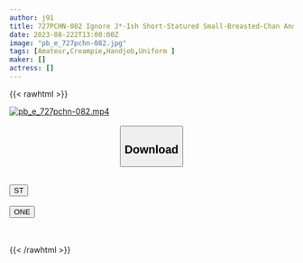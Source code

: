 ```yaml
---
author: j91
title: 727PCHN-082 Ignore J*-Ish Short-Statured Small-Breasted-Chan And Ask Her To Go Out, And Cum Inside!
date: 2023-08-222T13:00:00Z
image: "pb_e_727pchn-082.jpg"
tags: [Amateur,Creampie,Handjob,Uniform ]
maker: []
actress: []
---
```



{{< rawhtml >}}

<div class="video" data-videoid="6eJBgm6RXah99WX">
    <a href="javascript:;">
        <img src="https://my.j91.asia/posts/pb_e_727pchn-082/pb_e_727pchn-082.jpg" width="WIDTH" height="HEIGHT" alt="pb_e_727pchn-082.mp4" loading="lazy">
    </a>
</div>

<script type="text/javascript" src="https://j91.asia/asset/on-demand-st.js"></script>

<br>
  <link rel="stylesheet" href="https://j91.asia/asset/bs5.css">
  
  <center>
  <button class="btn btn-primary" type="button" data-bs-toggle="collapse" data-bs-target=".multi-collapse" aria-expanded="false" aria-controls="multiCollapseExample1 multiCollapseExample2"><h2>Download</h2></button></center>
</p>
<div class="row">
  <div class="col">
    <div class="collapse multi-collapse" id="multiCollapseExample1">
      <div class="card card-body">
	      	      <br>
<div class="buttons">  
<a href="https://streamtape.to/v/6eJBgm6RXah99WX"><button class="btn-hover color-3"><i class="fa fa-download"></i> ST</button></a></div>
    </div>
  </div>
</div>
  <div class="col">
    <div class="collapse multi-collapse" id="multiCollapseExample2">
      <div class="card card-body">
	      <br>
<div class="buttons">
    <a href="https://oneupload.to/d7m468jojwki"><button class="btn-hover color-9"><i class="fa fa-download"></i> ONE</button></a></div>
<br><br>
      </div>
    </div>
  </div>
</div>

{{< /rawhtml >}}
